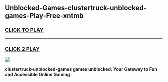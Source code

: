 
## Unblocked-Games-clustertruck-unblocked-games-Play-Free-xntmb
<h3>
<a href="https://premium76.site?title=clustertruck-unblocked-games&ref=24M">CLICK TO PLAY</a></h3>
<hr>

<h3>
<a href="https://premium76.site?title=clustertruck-unblocked-games&ref=24M">CLICK 2 PLAY</a>
  
</h3>

<a href="https://premium76.site?title=clustertruck-unblocked-games&ref=24M"><img src="https://clearcache.store/games.png"></a>


**clustertruck-unblocked-games games unblocked: Your Gateway to Fun and Accessible Online Gaming**
